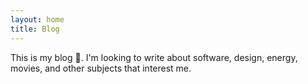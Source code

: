 ```yaml
---
layout: home
title: Blog
---
```


This is my blog 🤠. I'm looking to write about software, design, energy, movies, and other subjects that interest me.